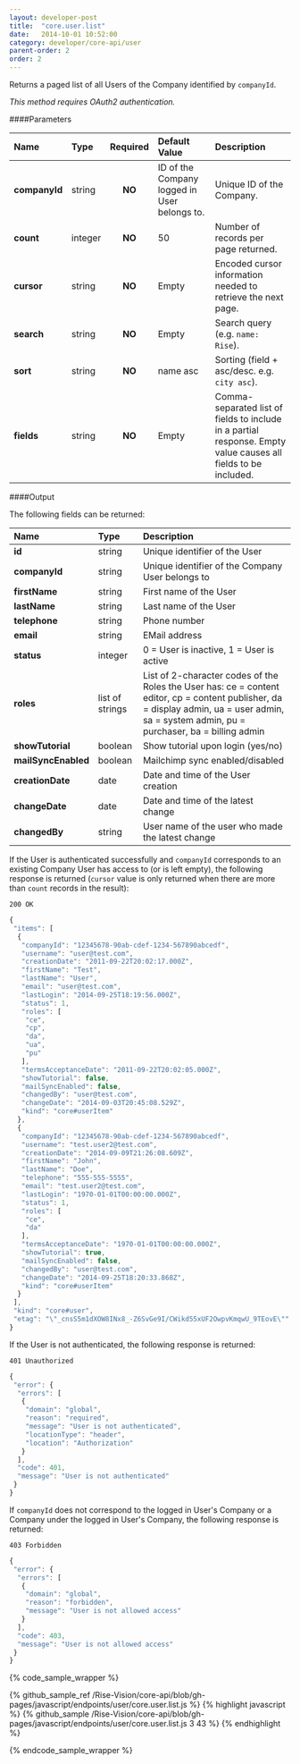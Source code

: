 ```yaml
---
layout: developer-post
title:  "core.user.list"
date:   2014-10-01 10:52:00
category: developer/core-api/user
parent-order: 2
order: 2
---
```


Returns a paged list of all Users of the Company identified by `companyId`.

*This method requires OAuth2 authentication.*

####Parameters

| Name    | Type   | Required | Default Value | Description |
|:--------|:-------|:--------:|:--------------|:------------|
| **companyId**  | string |  **NO**  | ID of the Company logged in User belongs to. | Unique ID of the Company. |
| **count**  | integer |  **NO**  | 50 | Number of records per page returned. |
| **cursor**  | string |  **NO**  | Empty | Encoded cursor information needed to retrieve the next page. |
| **search**  | string |  **NO**  | Empty | Search query (e.g. ```name: Rise```). |
| **sort**  | string |  **NO**  | name asc | Sorting (field + asc/desc. e.g. ```city asc```). |
| **fields**  | string |  **NO**  | Empty | Comma-separated list of fields to include in a partial response. Empty value causes all fields to be included. |

####Output

The following fields can be returned:

| Name    | Type   | Description |
|:--------|:-------|:------------|
| **id**  | string | Unique identifier of the User |
| **companyId**  | string | Unique identifier of the Company User belongs to |
| **firstName**  | string | First name of the User |
| **lastName**  | string | Last name of the User |
| **telephone**  | string | Phone number |
| **email**  | string | EMail address |
| **status**  | integer | 0 = User is inactive, 1 = User is active |
| **roles**  | list of strings | List of 2-character codes of the Roles the User has: ce = content editor, cp = content publisher, da = display admin, ua = user admin, sa = system admin, pu = purchaser, ba = billing admin |
| **showTutorial**  | boolean | Show tutorial upon login (yes/no) |
| **mailSyncEnabled**  | boolean | Mailchimp sync enabled/disabled |
| **creationDate**  | date | Date and time of the User creation |
| **changeDate**  | date | Date and time of the latest change |
| **changedBy**  | string | User name of the user who made the latest change |


If the User is authenticated successfully and `companyId` corresponds to an existing Company User has access to (or is left empty), the following response is returned (`cursor` value is only returned when there are more than `count` records in the result):

```200 OK```

```javascript
{
 "items": [
  {
   "companyId": "12345678-90ab-cdef-1234-567890abcedf",
   "username": "user@test.com",
   "creationDate": "2011-09-22T20:02:17.000Z",
   "firstName": "Test",
   "lastName": "User",
   "email": "user@test.com",
   "lastLogin": "2014-09-25T18:19:56.000Z",
   "status": 1,
   "roles": [
    "ce",
    "cp",
    "da",
    "ua",
    "pu"
   ],
   "termsAcceptanceDate": "2011-09-22T20:02:05.000Z",
   "showTutorial": false,
   "mailSyncEnabled": false,
   "changedBy": "user@test.com",
   "changeDate": "2014-09-03T20:45:08.529Z",
   "kind": "core#userItem"
  },
  {
   "companyId": "12345678-90ab-cdef-1234-567890abcedf",
   "username": "test.user2@test.com",
   "creationDate": "2014-09-09T21:26:08.609Z",
   "firstName": "John",
   "lastName": "Doe",
   "telephone": "555-555-5555",
   "email": "test.user2@test.com",
   "lastLogin": "1970-01-01T00:00:00.000Z",
   "status": 1,
   "roles": [
    "ce",
    "da"
   ],
   "termsAcceptanceDate": "1970-01-01T00:00:00.000Z",
   "showTutorial": true,
   "mailSyncEnabled": false,
   "changedBy": "user@test.com",
   "changeDate": "2014-09-25T18:20:33.868Z",
   "kind": "core#userItem"
  }
 ],
 "kind": "core#user",
 "etag": "\"_cnsS5m1dXOW8INx8_-Z6SvGe9I/CWikd55xUF2OwpvKmqwU_9TEovE\""
}
```

If the User is not authenticated, the following response is returned:

```401 Unauthorized```

```javascript
{
 "error": {
  "errors": [
   {
    "domain": "global",
    "reason": "required",
    "message": "User is not authenticated",
    "locationType": "header",
    "location": "Authorization"
   }
  ],
  "code": 401,
  "message": "User is not authenticated"
 }
}
```

If `companyId` does not correspond to the logged in User's Company or a Company under the logged in User's Company, the following response is returned:

```403 Forbidden```

```javascript
{
 "error": {
  "errors": [
   {
    "domain": "global",
    "reason": "forbidden",
    "message": "User is not allowed access"
   }
  ],
  "code": 403,
  "message": "User is not allowed access"
 }
}
```


{% code_sample_wrapper %}

{% github_sample_ref /Rise-Vision/core-api/blob/gh-pages/javascript/endpoints/user/core.user.list.js %}
{% highlight javascript %}
{% github_sample /Rise-Vision/core-api/blob/gh-pages/javascript/endpoints/user/core.user.list.js 3 43 %}
{% endhighlight %}

{% endcode_sample_wrapper  %}